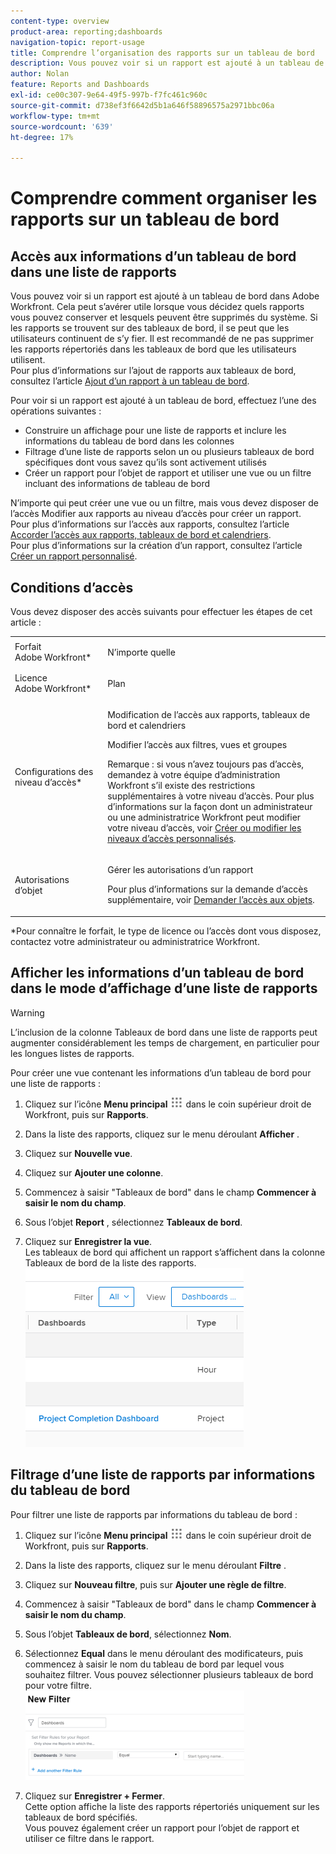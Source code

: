 ```yaml
---
content-type: overview
product-area: reporting;dashboards
navigation-topic: report-usage
title: Comprendre l’organisation des rapports sur un tableau de bord
description: Vous pouvez voir si un rapport est ajouté à un tableau de bord dans Adobe Workfront. Cela peut s’avérer utile lorsque vous décidez quels rapports vous pouvez conserver et lesquels peuvent être supprimés du système. Si les rapports se trouvent sur des tableaux de bord, il se peut que les utilisateurs continuent de s’y fier. Il est recommandé de ne pas supprimer les rapports répertoriés dans les tableaux de bord que les utilisateurs utilisent. Pour plus d’informations sur l’ajout de rapports aux tableaux de bord, voir l’article Ajout d’un rapport à un tableau de bord .
author: Nolan
feature: Reports and Dashboards
exl-id: ce00c307-9e64-49f5-997b-f7fc461c960c
source-git-commit: d738ef3f6642d5b1a646f58896575a2971bbc06a
workflow-type: tm+mt
source-wordcount: '639'
ht-degree: 17%

---
```


# Comprendre comment organiser les rapports sur un tableau de bord

## Accès aux informations d’un tableau de bord dans une liste de rapports

Vous pouvez voir si un rapport est ajouté à un tableau de bord dans Adobe Workfront. Cela peut s’avérer utile lorsque vous décidez quels rapports vous pouvez conserver et lesquels peuvent être supprimés du système. Si les rapports se trouvent sur des tableaux de bord, il se peut que les utilisateurs continuent de s’y fier. Il est recommandé de ne pas supprimer les rapports répertoriés dans les tableaux de bord que les utilisateurs utilisent.\
Pour plus d’informations sur l’ajout de rapports aux tableaux de bord, consultez l’article [Ajout d’un rapport à un tableau de bord](../../../reports-and-dashboards/dashboards/creating-and-managing-dashboards/add-report-dashboard.md).

Pour voir si un rapport est ajouté à un tableau de bord, effectuez l’une des opérations suivantes :

* Construire un affichage pour une liste de rapports et inclure les informations du tableau de bord dans les colonnes
* Filtrage d’une liste de rapports selon un ou plusieurs tableaux de bord spécifiques dont vous savez qu’ils sont activement utilisés
* Créer un rapport pour l’objet de rapport et utiliser une vue ou un filtre incluant des informations de tableau de bord

N’importe qui peut créer une vue ou un filtre, mais vous devez disposer de l’accès Modifier aux rapports au niveau d’accès pour créer un rapport.\
Pour plus d’informations sur l’accès aux rapports, consultez l’article [Accorder l’accès aux rapports, tableaux de bord et calendriers](../../../administration-and-setup/add-users/configure-and-grant-access/grant-access-reports-dashboards-calendars.md).\
Pour plus d’informations sur la création d’un rapport, consultez l’article [Créer un rapport personnalisé](../../../reports-and-dashboards/reports/creating-and-managing-reports/create-custom-report.md).

## Conditions d’accès

Vous devez disposer des accès suivants pour effectuer les étapes de cet article :

<table style="table-layout:auto"> 
 <col> 
 <col> 
 <tbody> 
  <tr> 
   <td role="rowheader">Forfait Adobe Workfront*</td> 
   <td> <p>N’importe quelle</p> </td> 
  </tr> 
  <tr> 
   <td role="rowheader">Licence Adobe Workfront*</td> 
   <td> <p>Plan </p> </td> 
  </tr> 
  <tr> 
   <td role="rowheader">Configurations des niveau d’accès*</td> 
   <td> <p>Modification de l’accès aux rapports, tableaux de bord et calendriers</p> <p>Modifier l’accès aux filtres, vues et groupes</p> <p>Remarque : si vous n’avez toujours pas d’accès, demandez à votre équipe d’administration Workfront s’il existe des restrictions supplémentaires à votre niveau d’accès. Pour plus d’informations sur la façon dont un administrateur ou une administratrice Workfront peut modifier votre niveau d’accès, voir <a href="../../../administration-and-setup/add-users/configure-and-grant-access/create-modify-access-levels.md" class="MCXref xref">Créer ou modifier les niveaux d’accès personnalisés</a>.</p> </td> 
  </tr> 
  <tr> 
   <td role="rowheader">Autorisations d’objet</td> 
   <td> <p>Gérer les autorisations d’un rapport</p> <p>Pour plus d’informations sur la demande d’accès supplémentaire, voir <a href="../../../workfront-basics/grant-and-request-access-to-objects/request-access.md" class="MCXref xref">Demander l’accès aux objets</a>.</p> </td> 
  </tr> 
 </tbody> 
</table>

&#42;Pour connaître le forfait, le type de licence ou l’accès dont vous disposez, contactez votre administrateur ou administratrice Workfront.

## Afficher les informations d’un tableau de bord dans le mode d’affichage d’une liste de rapports

>[!WARNING]
>
>L’inclusion de la colonne Tableaux de bord dans une liste de rapports peut augmenter considérablement les temps de chargement, en particulier pour les longues listes de rapports.

Pour créer une vue contenant les informations d’un tableau de bord pour une liste de rapports :

1. Cliquez sur l’icône **Menu principal** ![](assets/main-menu-icon.png) dans le coin supérieur droit de Workfront, puis sur **Rapports**.
1. Dans la liste des rapports, cliquez sur le menu déroulant **Afficher** .
1. Cliquez sur **Nouvelle vue**.
1. Cliquez sur **Ajouter une colonne**.
1. Commencez à saisir &quot;Tableaux de bord&quot; dans le champ **Commencer à saisir le nom du champ**.
1. Sous l’objet **Report** , sélectionnez **Tableaux de bord**.

1. Cliquez sur **Enregistrer la vue**.\
   Les tableaux de bord qui affichent un rapport s’affichent dans la colonne Tableaux de bord de la liste des rapports.\
   ![](assets/qs-dashboards-in-report-view.png)

## Filtrage d’une liste de rapports par informations du tableau de bord

Pour filtrer une liste de rapports par informations du tableau de bord :

1. Cliquez sur l’icône **Menu principal** ![](assets/main-menu-icon.png) dans le coin supérieur droit de Workfront, puis sur **Rapports**.

1. Dans la liste des rapports, cliquez sur le menu déroulant **Filtre** .
1. Cliquez sur **Nouveau filtre**, puis sur **Ajouter une règle de filtre**.

1. Commencez à saisir &quot;Tableaux de bord&quot; dans le champ **Commencer à saisir le nom du champ**.

1. Sous l’objet **Tableaux de bord**, sélectionnez **Nom**.

1. Sélectionnez **Equal** dans le menu déroulant des modificateurs, puis commencez à saisir le nom du tableau de bord par lequel vous souhaitez filtrer. Vous pouvez sélectionner plusieurs tableaux de bord pour votre filtre.\
   ![](assets/qs-dashboards-in-report-filters-350x143.png)

1. Cliquez sur **Enregistrer + Fermer**.\
   Cette option affiche la liste des rapports répertoriés uniquement sur les tableaux de bord spécifiés.\
   Vous pouvez également créer un rapport pour l’objet de rapport et utiliser ce filtre dans le rapport.
